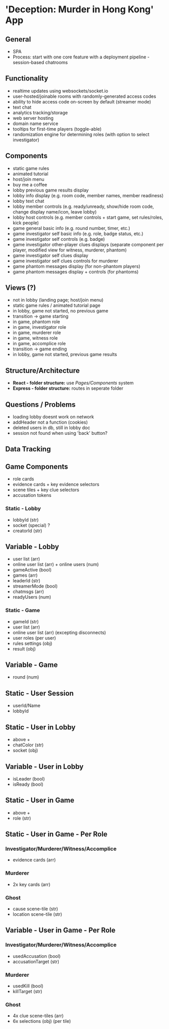 # 'Deception: Murder in Hong Kong' App

## General
- SPA
- Process: start with one core feature with a deployment pipeline - session-based chatrooms

## Functionality
- realtime updates using websockets/socket.io
- user-hosted/joinable rooms with randomly-generated access codes
- ability to hide access code on-screen by default (streamer mode)
- text chat
- analytics tracking/storage
- web server hosting
- domain name service
- tooltips for first-time players (toggle-able)
- randomization engine for determining roles (with option to select investigator)

## Components
- static game rules
- animated tutorial
- host/join menu
- buy me a coffee
- lobby previous game results display
- lobby info display (e.g. room code, member names, member readiness)
- lobby text chat
- lobby member controls (e.g. ready/unready, show/hide room code, change display name/icon, leave lobby)
- lobby host controls (e.g. member controls + start game, set rules/roles, kick people)
- game general basic info (e.g. round number, timer, etc.)
- game investigator self basic info (e.g. role, badge status, etc.)
- game investigator self controls (e.g. badge)
- game investigator other-player clues displays (separate component per player, modified view for witness, murderer, phantom)
- game investigator self clues display
- game investigator self clues controls for murderer
- game phantom messages display (for non-phantom players)
- game phantom messages display + controls (for phantoms)

## Views (?)
- not in lobby (landing page; host/join menu)
- static game rules / animated tutorial page
- in lobby, game not started, no previous game
- transition -> game starting
- in game, phantom role
- in game, investigator role
- in game, murderer role
- in game, witness role
- in game, accomplice role
- transition -> game ending
- in lobby, game not started, previous game results

## Structure/Architecture
- **React - folder structure:** use *Pages/Components* system
- **Express - folder structure:** routes in seperate folder

## Questions / Problems
- loading lobby doesnt work on network
- addHeader not a function (cookies)
- deleted users in db, still in lobby doc
- session not found when using 'back' button?

## Data Tracking

## Game Components
- role cards
- evidence cards + key evidence selectors
- scene tiles + key clue selectors
- accusation tokens

### Static - Lobby
- lobbyId (str)
- socket (special) ?
- creatorId (str)

## Variable - Lobby
- user list (arr)
- online user list (arr) + online users (num)
- gameActive (bool)
- games (arr)
- leaderId (str)
- streamerMode (bool)
- chatmsgs (arr)
- readyUsers (num)

### Static - Game
- gameId (str)
- user list (arr)
- online user list (arr) (excepting disconnects)
- user roles (per user)
- rules settings (obj)
- result (obj)

## Variable - Game
- round (num)

## Static - User Session
 - userId/Name
 - lobbyId

## Static - User in Lobby
- above +
- chatColor (str)
- socket (obj)

## Variable - User in Lobby
- isLeader (bool)
- isReady (bool)

## Static - User in Game
- above +
- role (str)

## Static - User in Game - Per Role
### Investigator/Murderer/Witness/Accomplice
- evidence cards (arr)
### Murderer
- 2x key cards (arr)
### Ghost
- cause scene-tile (str)
- location scene-tile (str)

## Variable - User in Game - Per Role
### Investigator/Murderer/Witness/Accomplice
- usedAccusation (bool)
- accusationTarget (str)
### Murderer
- usedKill (bool)
- killTarget (str)
### Ghost
- 4x clue scene-tiles (arr)
- 6x selections (obj) (per tile)


